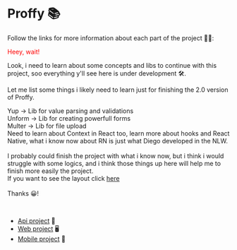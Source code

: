 # Proffy 📚

Follow the links for more information about each part of the project 👨‍💻:
<br/>
<p style="color: red;">Heey, wait!</p> Look, i need to learn about some concepts and libs to continue with this project, soo everything y'll see here is under development 🛠.

Let me list some things i likely need to learn just for finishing the 2.0 version of Proffy.

Yup -> Lib for value parsing and validations<br/>
Unform -> Lib for creating powerfull forms<br/>
Multer -> Lib for file upload<br/>
Need to learn about Context in React too, learn more about hooks and React Native, what i know now about RN is just what Diego developed in the NLW.<br/>
<br/>
I probably could finish the project with what i know now, but i think i would struggle with some logics, and i think those things up here will help me to finish more easily the project.
<br/>
If you want to see the layout click <a href="https://www.notion.so/Vers-o-2-0-Proffy-eefca1b981694cd0a895613bc6235970">here</a>
<br/>
<br/>
Thanks 😀!

<br/>
<ul>
  <li>
    <a href="https://github.com/jhonpedro/Proffy/tree/master/backend">Api project</a> 🔌
  </li>
  <li>
    <a href="https://github.com/jhonpedro/Proffy/tree/master/web">Web project</a> 🖥
  </li>
  <li>
    <a href="https://github.com/jhonpedro/Proffy/tree/master/mobile">Mobile project</a> 📱
  </li>
</ul>
